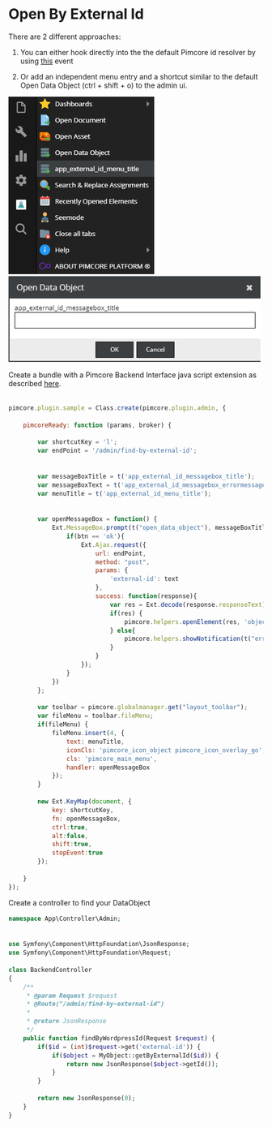 # Open By External Id

There are 2 different approaches:

1) You can either hook directly into the the default Pimcore id resolver by using [this](https://pimcore.com/docs/6.x/Development_Documentation/Extending_Pimcore/Event_API_and_Event_Manager.html#page_Hook-into-the-Open-Document-Asset-Data-Object-dialog) event

2) Or add an independent menu entry and a shortcut similar to the default Open Data Object (ctrl + shift + o) to the admin ui.

![menu](img/open_by_external_id_menu.png)
![messageBox](img/open_by_external_id_message-box.png)




Create a bundle with a Pimcore Backend Interface java script extension as described 
[here](../../Development_Documentation/20_Extending_Pimcore/13_Bundle_Developers_Guide/06_Plugin_Backend_UI.md). 

```javascript

pimcore.plugin.sample = Class.create(pimcore.plugin.admin, {

    pimcoreReady: function (params, broker) {
        
        var shortcutKey = 'l';
        var endPoint = '/admin/find-by-external-id';


        var messageBoxTitle = t('app_external_id_messagebox_title');
        var messageBoxText = t('app_external_id_messagebox_errormessage');
        var menuTitle = t('app_external_id_menu_title');
        

        var openMessageBox = function() {
            Ext.MessageBox.prompt(t("open_data_object"), messageBoxTitle, function(btn, text){
                if(btn == 'ok'){
                    Ext.Ajax.request({
                        url: endPoint,
                        method: "post",
                        params: {
                            'external-id': text
                        },
                        success: function(response){
                            var res = Ext.decode(response.responseText);
                            if(res) {
                                pimcore.helpers.openElement(res, 'object');
                            } else{
                                pimcore.helpers.showNotification(t("error"), messageBoxText, "error");
                            }
                        }
                    });
                }
            })
        };

        var toolbar = pimcore.globalmanager.get("layout_toolbar");
        var fileMenu = toolbar.fileMenu;
        if(fileMenu) {
            fileMenu.insert(4, {
                text: menuTitle,
                iconCls: 'pimcore_icon_object pimcore_icon_overlay_go',
                cls: 'pimcore_main_menu',
                handler: openMessageBox
            });
        }

        new Ext.KeyMap(document, {
            key: shortcutKey,
            fn: openMessageBox,
            ctrl:true,
            alt:false,
            shift:true,
            stopEvent:true
        });
                
    }
});
```

Create a controller to find your DataObject

```php
namespace App\Controller\Admin;


use Symfony\Component\HttpFoundation\JsonResponse;
use Symfony\Component\HttpFoundation\Request;

class BackendController
{
    /**
     * @param Request $request
     * @Route("/admin/find-by-external-id")
     * 
     * @return JsonResponse
     */
    public function findByWordpressId(Request $request) {
        if($id = (int)$request->get('external-id')) {
            if($object = MyObject::getByExternalId($id)) {
                return new JsonResponse($object->getId());
            }
        }

        return new JsonResponse(0);
    }
}

```
